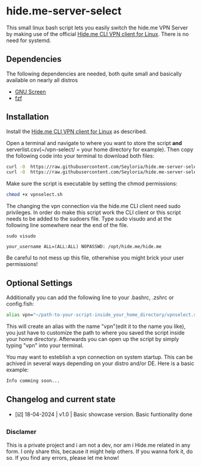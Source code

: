# hide.me-server-select

This small linux bash script lets you easily switch the hide.me VPN Server by making use of the official [Hide.me CLI VPN client for Linux](https://github.com/eventure/hide.client.linux).
There is no need for systemd.

## Dependencies
The following dependencies are needed, both quite small and basically available on nearly all distros
- [GNU Screen](https://www.gnu.org/software/screen/)
- [fzf](https://github.com/junegunn/fzf)

## Installation
Install the [Hide.me CLI VPN client for Linux](https://github.com/eventure/hide.client.linux) as described.


Open a terminal and navigate to where you want to store the script **and** serverlist.csv(~/vpn-select/ =  your home directory for example).
Then copy the following code into your terminal to download both files:

```sh
curl -O  https://raw.githubusercontent.com/Seyloria/hide.me-server-select/main/vpnselect.sh
curl -O  https://raw.githubusercontent.com/Seyloria/hide.me-server-select/main/serverlist.csv
```

Make sure the script is executable by setting the chmod permissions:
```sh
chmod +x vpnselect.sh
```


The changing the vpn connection via the hide.me CLI client need sudo privileges.
In order do make this script work the CLI client or this script needs to be added to the sudoers file.
Type sudo visudo and at the following line somewhere near the end of the file.
```
sudo visudo
```
```
your_username ALL=(ALL:ALL) NOPASSWD: /opt/hide.me/hide.me
```
Be careful to not mess up this file, otherwhise you might brick your user permissions!


## Optional Settings
Additionally you can add the following line to your .bashrc, .zshrc or config.fish:
```sh
alias vpn="~/path-to-your-script-inside_your_home_directory/vpnselect.sh"
```
This will create an alias with the name "vpn"(edit it to the name you like), you just have to customize the path to where you saved the script inside your home directory.
Afterwards you can open up the script by simply typing "vpn" into your terminal.


You may want to esteblish a vpn connection on system startup.
This can be achived in several ways depending on your distro and/or DE.
Here is a basic example:
```sh
Info comming soon...
```

## Changelog and current state

- [☑️] 18-04-2024 | v1.0 | Basic showcase version. Basic funtionality done

### Disclamer

This is a private project and i am not a dev, nor am i Hide.me related in any form.
I only share this, because it might help others. If you wanna fork it, do so.
If you find any errors, please let me know!
